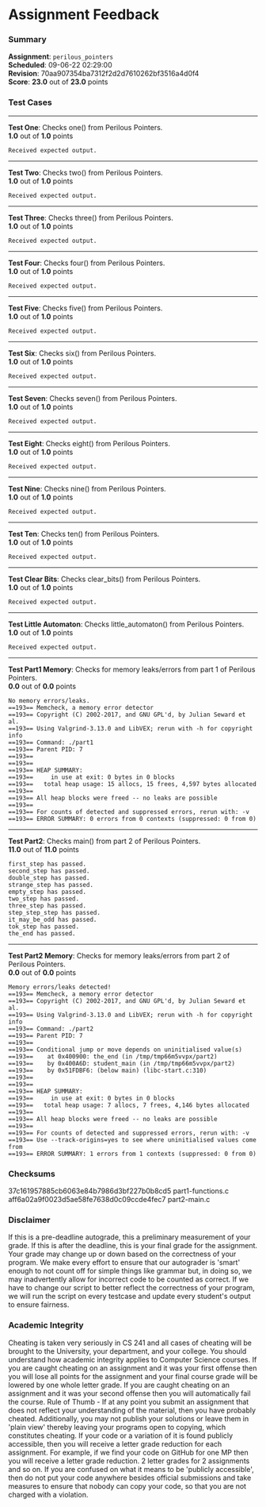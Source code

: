 # Assignment Feedback

### Summary

**Assignment**: `perilous_pointers`  
**Scheduled**: 09-06-22 02:29:00  
**Revision**: 70aa907354ba7312f2d2d7610262bf3516a4d0f4  
**Score**: **23.0** out of **23.0** points

### Test Cases
---

**Test One**: Checks one() from Perilous Pointers.  
**1.0** out of **1.0** points
```
Received expected output.
```
---

**Test Two**: Checks two() from Perilous Pointers.  
**1.0** out of **1.0** points
```
Received expected output.
```
---

**Test Three**: Checks three() from Perilous Pointers.  
**1.0** out of **1.0** points
```
Received expected output.
```
---

**Test Four**: Checks four() from Perilous Pointers.  
**1.0** out of **1.0** points
```
Received expected output.
```
---

**Test Five**: Checks five() from Perilous Pointers.  
**1.0** out of **1.0** points
```
Received expected output.
```
---

**Test Six**: Checks six() from Perilous Pointers.  
**1.0** out of **1.0** points
```
Received expected output.
```
---

**Test Seven**: Checks seven() from Perilous Pointers.  
**1.0** out of **1.0** points
```
Received expected output.
```
---

**Test Eight**: Checks eight() from Perilous Pointers.  
**1.0** out of **1.0** points
```
Received expected output.
```
---

**Test Nine**: Checks nine() from Perilous Pointers.  
**1.0** out of **1.0** points
```
Received expected output.
```
---

**Test Ten**: Checks ten() from Perilous Pointers.  
**1.0** out of **1.0** points
```
Received expected output.
```
---

**Test Clear Bits**: Checks clear_bits() from Perilous Pointers.  
**1.0** out of **1.0** points
```
Received expected output.
```
---

**Test Little Automaton**: Checks little_automaton() from Perilous Pointers.  
**1.0** out of **1.0** points
```
Received expected output.
```
---

**Test Part1 Memory**: Checks for memory leaks/errors from part 1 of Perilous Pointers.  
**0.0** out of **0.0** points
```
No memory errors/leaks.
==193== Memcheck, a memory error detector
==193== Copyright (C) 2002-2017, and GNU GPL'd, by Julian Seward et al.
==193== Using Valgrind-3.13.0 and LibVEX; rerun with -h for copyright info
==193== Command: ./part1
==193== Parent PID: 7
==193== 
==193== 
==193== HEAP SUMMARY:
==193==     in use at exit: 0 bytes in 0 blocks
==193==   total heap usage: 15 allocs, 15 frees, 4,597 bytes allocated
==193== 
==193== All heap blocks were freed -- no leaks are possible
==193== 
==193== For counts of detected and suppressed errors, rerun with: -v
==193== ERROR SUMMARY: 0 errors from 0 contexts (suppressed: 0 from 0)
```
---

**Test Part2**: Checks main() from part 2 of Perilous Pointers.  
**11.0** out of **11.0** points
```
first_step has passed.
second_step has passed.
double_step has passed.
strange_step has passed.
empty_step has passed.
two_step has passed.
three_step has passed.
step_step_step has passed.
it_may_be_odd has passed.
tok_step has passed.
the_end has passed.
```
---

**Test Part2 Memory**: Checks for memory leaks/errors from part 2 of Perilous Pointers.  
**0.0** out of **0.0** points
```
Memory errors/leaks detected!
==193== Memcheck, a memory error detector
==193== Copyright (C) 2002-2017, and GNU GPL'd, by Julian Seward et al.
==193== Using Valgrind-3.13.0 and LibVEX; rerun with -h for copyright info
==193== Command: ./part2
==193== Parent PID: 7
==193== 
==193== Conditional jump or move depends on uninitialised value(s)
==193==    at 0x400900: the_end (in /tmp/tmp66m5vvpx/part2)
==193==    by 0x400A6D: student_main (in /tmp/tmp66m5vvpx/part2)
==193==    by 0x51FDBF6: (below main) (libc-start.c:310)
==193== 
==193== 
==193== HEAP SUMMARY:
==193==     in use at exit: 0 bytes in 0 blocks
==193==   total heap usage: 7 allocs, 7 frees, 4,146 bytes allocated
==193== 
==193== All heap blocks were freed -- no leaks are possible
==193== 
==193== For counts of detected and suppressed errors, rerun with: -v
==193== Use --track-origins=yes to see where uninitialised values come from
==193== ERROR SUMMARY: 1 errors from 1 contexts (suppressed: 0 from 0)
```
### Checksums

37c161957885cb6063e84b7986d3bf227b0b8cd5 part1-functions.c  
aff6a02a9f0023d5ae58fe7638d0c09ccde4fec7 part2-main.c


### Disclaimer
If this is a pre-deadline autograde, this a preliminary measurement of your grade.
If this is after the deadline, this is your final grade for the assignment.
Your grade may change up or down based on the correctness of your program.
We make every effort to ensure that our autograder is 'smart' enough to not count off
for simple things like grammar but, in doing so, we may inadvertently allow for
incorrect code to be counted as correct.
If we have to change our script to better reflect the correctness of your program,
we will run the script on every testcase and update every student's output to ensure fairness.



### Academic Integrity
Cheating is taken very seriously in CS 241 and all cases of cheating will be brought to the University, your department, and your college.
You should understand how academic integrity applies to Computer Science courses.
If you are caught cheating on an assignment and it was your first offense then you will lose all points for the assignment and your final course
grade will be lowered by one whole letter grade. If you are caught cheating on an assignment and it was your second offense then you will automatically fail the course.
Rule of Thumb - If at any point you submit an assignment that does not reflect your understanding of the material, then you have probably cheated.
Additionally, you may not publish your solutions or leave them in 'plain view' thereby leaving your programs open to copying, which constitutes cheating.
If your code or a variation of it is found publicly accessible, then you will receive a letter grade reduction for each assignment.
For example, if we find your code on GitHub for one MP then you will receive a letter grade reduction. 2 letter grades for 2 assignments and so on.
If you are confused on what it means to be 'publicly accessible', then do not put your code anywhere besides official submissions and take measures
to ensure that nobody can copy your code, so that you are not charged with a violation.


